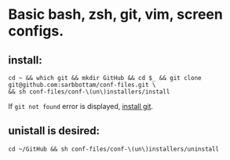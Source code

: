 #  Basic bash, zsh, git, vim, screen configs.

## install:
```
cd ~ && which git && mkdir GitHub && cd $_ && git clone git@github.com:sarbbottam/conf-files.git \
&& sh conf-files/conf-\(un\)installers/install
```

If `git not found` error is displayed, [install git](https://git-scm.com/book/en/v2/Getting-Started-Installing-Git).

## unistall is desired:
```
cd ~/GitHub && sh conf-files/conf-\(un\)installers/uninstall
```
